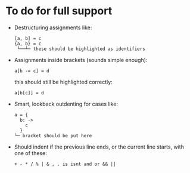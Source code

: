 # To do for full support

- Destructuring assignments like:

      [a, b] = c
      {a, b} = c
       └──┴─ these should be highlighted as identifiers

- Assignments inside brackets (sounds simple enough):

      a[b -= c] = d

  this should still be highlighted correctly:

      a[b[c]] = d

- Smart, lookback outdenting for cases like:

      a = {
        b: ->
          c
        }
      └─ bracket should be put here

- Should indent if the previous line ends, or the current line starts, with one
  of these:

      + - * / % | & , . is isnt and or && || 

